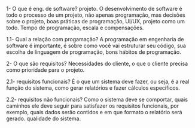 1- O que é eng. de software?
    projeto. O desenvolvimento de software é todo o processo de um projeto, não apenas programação, mas decisões sobre o projeto, boas práticas de programação, UI/UX,
    projeto como um todo. Tempo de programação, escala e compensações.
 
  1.1- Qual a relação com progamação?
    A programação em engenharia de software é importante, é sobre como você vai estruturar seu código, sua escolha de linguagem de programação, bons hábitos de programação.
    
2- O que são requisitos?
    Necessidades do cliente, o que o cliente precisa como prioridade para o projeto.

  2.1- requisitos funcionais?
    É o que um sistema deve fazer, ou seja, é a real função do sistema, como gerar relatórios e fazer cálculos específicos.
    
  2.2- requisitos não funcionais?
    Como o sistema deve se comportar, quais caminhos ele deve seguir para satisfazer os requisitos funcionais, por exemplo, quais dados serão contidos
    e em que formato o relatório será gerado. qualidade do sistema.